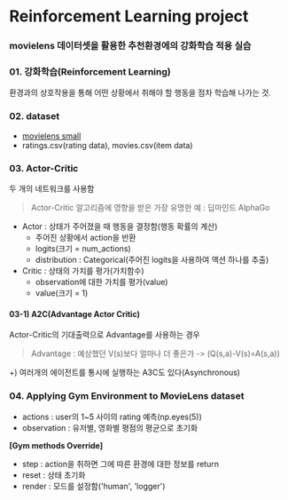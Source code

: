 # Reinforcement Learning project
### movielens 데이터셋을 활용한 추천환경에의 강화학습 적용 실습


### 01. 강화학습(Reinforcement Learning)
환경과의 상호작용을 통해 어떤 상황에서 취해야 할 행동을 점차 학습해 나가는 것.

### 02. dataset
- [movielens small](https://grouplens.org/datasets/movielens/)
- ratings.csv(rating data), movies.csv(item data)

### 03. Actor-Critic
두 개의 네트워크를 사용함
> Actor-Critic 알고리즘에 영향을 받은 가장 유명한 예 : 딥마인드 AlphaGo
- Actor : 상태가 주어졌을 때 행동을 결정함(행동 확률의 계산)
    - 주어진 상황에서 action을 반환
    - logits(크기 = num_actions)
    - distribution : Categorical(주어진 logits을 사용하여 액션 하나를 추출)
- Critic : 상태의 가치를 평가(가치함수)
    - observation에 대한 가치를 평가(value)
    - value(크기 = 1)
    

#### 03-1) A2C(Advantage Actor Critic)
Actor-Critic의 기대출력으로 Advantage를 사용하는 경우
> Advantage : 예상했던 V(s)보다 얼마나 더 좋은가 -> (Q(s,a)-V(s)=A(s,a))

+) 여러개의 에이전트를 통시에 실행하는 A3C도 있다(Asynchronous)

### 04. Applying Gym Environment to MovieLens dataset
- actions : user의 1~5 사이의 rating 예측(np.eyes(5))
- observation : 유저별, 영화별 평점의 평균으로 초기화

**[Gym methods Override]**
- step : action을 취하면 그에 따른 환경에 대한 정보를 return
- reset : 상태 초기화
- render : 모드를 설정함('human', 'logger')
